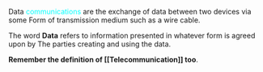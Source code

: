 Data <span style="color:cyan">communications</span> are the exchange of data between two devices via some
Form of transmission medium such as a wire cable. 

The word **Data** refers to information presented in whatever form is agreed upon by
The parties creating and using the data.

**Remember the definition of [[Telecommunication]] too**.